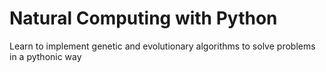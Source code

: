 # Natural Computing with Python
 Learn to implement genetic and evolutionary algorithms to solve problems in a pythonic way
